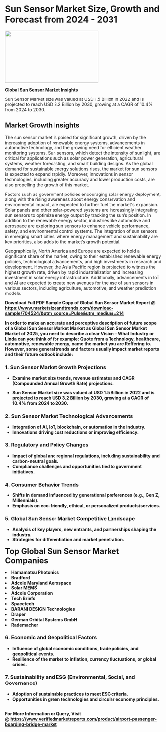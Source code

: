 <H1>Sun Sensor Market Size, Growth and Forecast from 2024 - 2031</H1><img class="aligncenter size-medium wp-image-584254" src="https://thirdeyenews.in/wp-content/uploads/2024/09/Global-Market-Research-300x168.jpeg" alt="" width="300" height="168" /><p><strong>Global&nbsp;<a href="https://www.marketsizeandtrends.com/download-sample/704524/&amp;utm_source=Pulse&amp;utm_medium=214">Sun Sensor Market</a> Insights</strong></p><p>Sun Sensor Market size was valued at USD 1.5 Billion in 2022 and is projected to reach USD 3.2 Billion by 2030, growing at a CAGR of 10.4% from 2024 to 2030.</p><p><h2>Market Growth Insights</h2> <p>The sun sensor market is poised for significant growth, driven by the increasing adoption of renewable energy systems, advancements in automotive technology, and the growing need for efficient weather monitoring systems. Sun sensors, which detect the intensity of sunlight, are critical for applications such as solar power generation, agricultural systems, weather forecasting, and smart building designs. As the global demand for sustainable energy solutions rises, the market for sun sensors is expected to expand rapidly. Moreover, innovations in sensor technologies, including greater accuracy and lower production costs, are also propelling the growth of this market.</p> <p><strong></strong></p> <p>Factors such as government policies encouraging solar energy deployment, along with the rising awareness about energy conservation and environmental impact, are expected to further fuel the market's expansion. Solar panels and other solar-powered systems are increasingly integrating sun sensors to optimize energy output by tracking the sun’s position. In addition to the renewable energy sector, industries like automotive and aerospace are exploring sun sensors to enhance vehicle performance, safety, and environmental control systems. The integration of sun sensors in emerging smart cities, where energy management and sustainability are key priorities, also adds to the market’s growth potential.</p> <p>Geographically, North America and Europe are expected to hold a significant share of the market, owing to their established renewable energy policies, technological advancements, and high investments in research and development. However, the Asia Pacific region is projected to witness the highest growth rate, driven by rapid industrialization and increasing investment in solar energy infrastructure. Additionally, advancements in IoT and AI are expected to create new avenues for the use of sun sensors in various sectors, including agriculture, automotive, and weather prediction models.</p> <p><strong></p><p><span class=""><strong>Download Full PDF Sample Copy of Global Sun Sensor Market Report</strong> @ <a href="https://www.marketsizeandtrends.com/download-sample/704524/&amp;utm_source=Pulse&amp;utm_medium=214" target="_blank">https://www.marketsizeandtrends.com/download-sample/704524/&amp;utm_source=Pulse&amp;utm_medium=214</a></span></p><p>In order to make an accurate and perceptive description of future scope of a Global&nbsp;Sun Sensor Market Market as Global&nbsp;Sun Sensor Market Market of 2025, you need to describe a clear Vision &ndash; What Industry or Linda can you think of for example: Quote from a Technology, healthcare, automotive, renewable energy, name the market you are Reffering to. However, some general trends and factors usually impact market reports and their future outlook include:</p><h3>1.&nbsp;<strong>Sun Sensor Market Growth Projections</strong></h3><ul><li>Examine market size trends, revenue estimates and CAGR (Compounded Annual Growth Rate) projections.</li><li><p>Sun Sensor Market size was valued at USD 1.5 Billion in 2022 and is projected to reach USD 3.2 Billion by 2030, growing at a CAGR of 10.4% from 2024 to 2030.</p></li></ul><h3>2.&nbsp;<strong>Sun Sensor Market Technological Advancements</strong></h3><ul><li>Integration of AI, IoT, blockchain, or automation in the industry.</li><li>Innovations driving cost reductions or improving efficiency.</li></ul><h3>3.&nbsp;<strong>Regulatory and Policy Changes</strong></h3><ul><li>Impact of global and regional regulations, including sustainability and carbon-neutral goals.</li><li>Compliance challenges and opportunities tied to government initiatives.</li></ul><h3>4.&nbsp;<strong>Consumer Behavior Trends</strong></h3><ul><li>Shifts in demand influenced by generational preferences (e.g., Gen Z, Millennials).</li><li>Emphasis on eco-friendly, ethical, or personalized products/services.</li></ul><h3>5.&nbsp;<strong>Global Sun Sensor Market Competitive Landscape</strong></h3><ul><li>Analysis of key players, new entrants, and partnerships shaping the industry.</li><li>Strategies for differentiation and market penetration.</li></ul><p data-pm-slice="1 1 []"><span style="color: inherit; font-family: inherit; font-size: 25px;">Top Global Sun Sensor Market Companies</span></p><div class="" data-test-id=""><p><li>Hamamatsu Photonics</li><li> Bradford</li><li> Adcole Maryland Aerospace</li><li> Solar MEMS</li><li> Adcole Corporation</li><li> Tech Briefs</li><li> Spacetech</li><li> BARANI DESIGN Technologies</li><li> Draper</li><li> German Orbital Systems GmbH</li><li> Rademacher</li></p></div><h3>6.&nbsp;<strong>Economic and Geopolitical Factors</strong></h3><ul><li>Influence of global economic conditions, trade policies, and geopolitical events.</li><li>Resilience of the market to inflation, currency fluctuations, or global crises.</li></ul><h3>7.&nbsp;<strong>Sustainability and ESG (Environmental, Social, and Governance)</strong></h3><ul><li>Adoption of sustainable practices to meet ESG criteria.</li><li>Opportunities in green technologies and circular economy principles.</li></ul><h2><strong style="font-size: 14px;">For More Information or Query, Visit @&nbsp;</strong><a style="background-color: #ffffff; font-size: 14px;" href="https://www.marketsizeandtrends.com/report/sun-sensor-market/" target="_blank">https://www.verifiedmarketreports.com/product/airport-passenger-boarding-bridge-market</a></h2>
